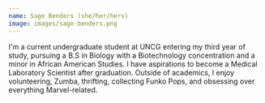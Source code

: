 ```yaml
---
name: Sage Benders (she/her/hers)
image: images/sage-benders.png
---
```


I'm a current undergraduate student at UNCG entering my third year of study, pursuing a B.S in Biology with a Biotechnology concentration and a minor in African American Studies. I have aspirations to become a Medical Laboratory Scientist after graduation. Outside of academics, I enjoy volunteering, Zumba, thrifting, collecting Funko Pops, and obsessing over everything Marvel-related.
